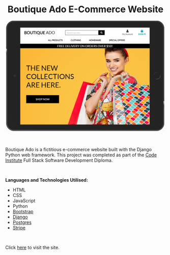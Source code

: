 <h1 align="center">Boutique Ado E-Commerce Website</h1>

![alt text](media/boutique-ado-ipad-screenshot.png "Mockup of Boutique Ado homepage when viewed on a tablet device.")

<br>

Boutique Ado is a fictitious e-commerce website built with the Django Python web framework. This project was completed as part of the
[Code Institute](https://codeinstitute.net/full-stack-software-development-diploma/) Full Stack Software Development Diploma.

<br>

**Languages and Technologies Utilised:**
* HTML
* CSS
* JavaScript
* Python
* [Bootstrap](https://getbootstrap.com/)
* [Django](https://www.djangoproject.com/)
* [Postgres](https://www.postgresql.org/) 
* [Stripe](https://stripe.com/en-ie)

<br>

Click <a href="https://boutique-ado-django-store.herokuapp.com/">here</a> to visit the site.
